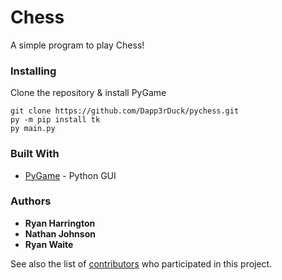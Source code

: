 # Chess
A simple program to play Chess!

### Installing

Clone the repository & install PyGame
```
git clone https://github.com/Dapp3rDuck/pychess.git
py -m pip install tk
py main.py
```

### Built With

* [PyGame](https://pypi.org/project/pygame/) - Python GUI

### Authors

* **Ryan Harrington**
* **Nathan Johnson**
* **Ryan Waite**

See also the list of [contributors](https://github.com/Dapp3rDuck/pychess/contributors) who participated in this project.
